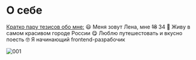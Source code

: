 # О себе

<ins>Кратко пару тезисов обо мне:</ins>
&#128515; Меня зовут Лена, мне <s>18</s> 34 
&#129321; Живу в самом красивом городе России
&#128523; Люблю путешестовать и вкусно поесть
&#129299; Я начинающий frontend-разрабочик

![001](https://user-images.githubusercontent.com/106184354/188326652-e99e432b-e10f-4a86-9a7a-39bf70e3f1f8.jpeg)
